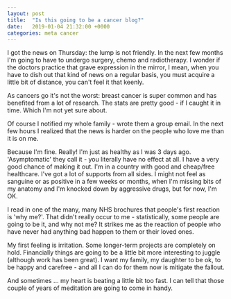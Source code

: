 ```yaml
---
layout: post
title:  "Is this going to be a cancer blog?"
date:   2019-01-04 21:32:00 +0000
categories: meta cancer
---
```

I got the news on Thursday: the lump is not friendly.  In the next few months I'm going to have to undergo surgery, chemo and radiotherapy.
I wonder if the doctors practice that grave expression in the mirror, I mean, when you have to dish out that kind of news on a regular basis, you must acquire a little bit of distance, you can't feel it that keenly.

As cancers go it's not the worst: breast cancer is super common and has benefited from a lot of research. The stats are pretty good - if I caught it in time.  Which I'm not yet sure about.

Of course I notified my whole family - wrote them a group email. In the next few hours I realized that the news is harder on the people who love me than it is on me.

Because I'm fine.  Really!  I'm just as healthy as I was 3 days ago.  'Asymptomatic' they call it - you literally have no effect at all.  I have a very good chance of making it out.  I'm in a country with good and cheap/free healthcare.  I've got a lot of supports from all sides. I might not feel as sanguine or as positive in a few weeks or months, when I'm missing bits of my anatomy and I'm knocked down by aggressive drugs, but for now, I'm OK.

I read in one of the many, many NHS brochures that people's first reaction is 'why me?'.  That didn't really occur to me - statistically, some people are going to be it, and why not me?  It strikes me as the reaction of people who have never had anything bad happen to them or their loved ones.

My first feeling is irritation.  Some longer-term projects are completely on hold.  Financially things are going to be a little bit more interesting to juggle (although work has been great). I want my family, my daughter to be ok, to be happy and carefree - and all I can do for them now is mitigate the fallout.

And sometimes ... my heart is beating a little bit too fast.  I can tell that those couple of years of meditation are going to come in handy.
